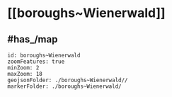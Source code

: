 # [[boroughs~Wienerwald]] 


## #has_/map  



```leaflet
id: boroughs~Wienerwald
zoomFeatures: true 
minZoom: 2 
maxZoom: 18
geojsonFolder: ./boroughs~Wienerwald//
markerFolder: ./boroughs~Wienerwald/
```

